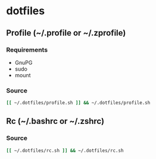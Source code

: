 # dotfiles

## Profile (~/.profile or ~/.zprofile)

### Requirements

* GnuPG
* sudo
* mount

### Source

```sh
[[ ~/.dotfiles/profile.sh ]] && ~/.dotfiles/profile.sh
```


## Rc (~/.bashrc or ~/.zshrc)


### Source

```sh
[[ ~/.dotfiles/rc.sh ]] && ~/.dotfiles/rc.sh
```